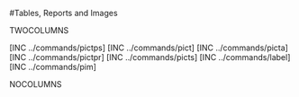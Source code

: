 #Tables, Reports and Images

TWOCOLUMNS

[INC ../commands/pictps]
[INC ../commands/pict]
[INC ../commands/picta]
[INC ../commands/pictpr]
[INC ../commands/picts]
[INC ../commands/label]
[INC ../commands/pim]

NOCOLUMNS
